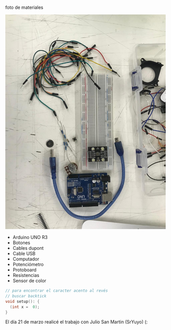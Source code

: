 foto de materiales

![materiales](./materiales.jpeg)

- Arduino UNO R3
- Botones
- Cables dupont
- Cable USB
- Computador
- Potenciómetro
- Protoboard
- Resistencias
- Sensor de color

```cpp
// para encontrar el caracter acento al revés
// buscar backtick
void setup(): {
  (int x =  0);
}
```

El día 21 de marzo realicé el trabajo con Julio San Martin (SrYuyo) (:
